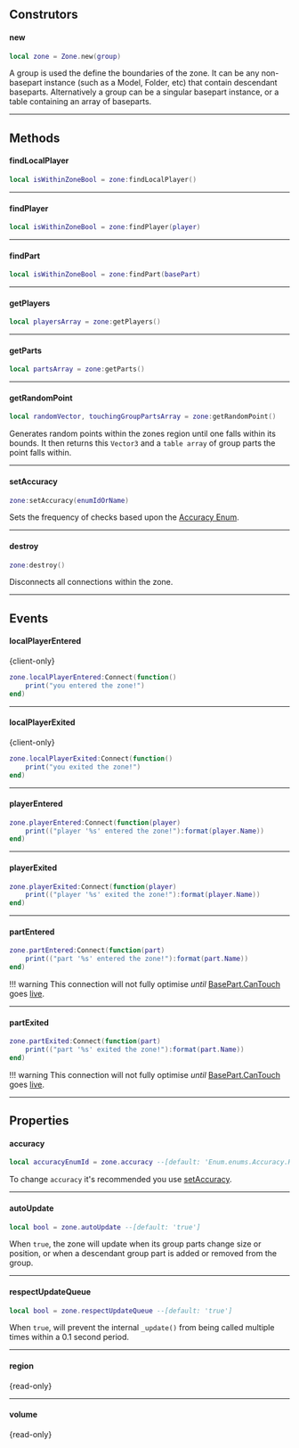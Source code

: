 [Accuracy Enum]: https://github.com/1ForeverHD/ZonePlus/blob/main/src/Zone/Enum/Accuracy.lua
[setAccuracy]: https://1foreverhd.github.io/ZonePlus/zone/#setaccuracy

## Construtors

#### new
```lua
local zone = Zone.new(group)
```
A group is used the define the boundaries of the zone. It can be any non-basepart instance (such as a Model, Folder, etc) that contain descendant baseparts. Alternatively a group can be a singular basepart instance, or a table containing an array of baseparts. 

----



## Methods

#### findLocalPlayer
```lua
local isWithinZoneBool = zone:findLocalPlayer()
```

----
#### findPlayer
```lua
local isWithinZoneBool = zone:findPlayer(player)
```

----
#### findPart
```lua
local isWithinZoneBool = zone:findPart(basePart)
```

----
#### getPlayers
```lua
local playersArray = zone:getPlayers()
```

----
#### getParts
```lua
local partsArray = zone:getParts()
```

----
#### getRandomPoint
```lua
local randomVector, touchingGroupPartsArray = zone:getRandomPoint()
```
Generates random points within the zones region until one falls within its bounds. It then returns this ``Vector3`` and a ``table array`` of group parts the point falls within.

----
#### setAccuracy
```lua
zone:setAccuracy(enumIdOrName)
```
Sets the frequency of checks based upon the [Accuracy Enum].

----
#### destroy
```lua
zone:destroy()
```
Disconnects all connections within the zone.

----



## Events
#### localPlayerEntered 
{client-only}
```lua
zone.localPlayerEntered:Connect(function()
    print("you entered the zone!")
end)
```

----
#### localPlayerExited
{client-only}
```lua
zone.localPlayerExited:Connect(function()
    print("you exited the zone!")
end)
```

----
#### playerEntered
```lua
zone.playerEntered:Connect(function(player)
    print(("player '%s' entered the zone!"):format(player.Name))
end)
```

----
#### playerExited
```lua
zone.playerExited:Connect(function(player)
    print(("player '%s' exited the zone!"):format(player.Name))
end)
```

----
#### partEntered
```lua
zone.partEntered:Connect(function(part)
    print(("part '%s' entered the zone!"):format(part.Name))
end)
```

!!! warning
This connection will not fully optimise *until* [BasePart.CanTouch](https://developer.roblox.com/en-us/api-reference/property/BasePart/CanTouch) goes [live](https://developer.roblox.com/en-us/resources/release-note/Release-Notes-for-460).

----
#### partExited
```lua
zone.partExited:Connect(function(part)
    print(("part '%s' exited the zone!"):format(part.Name))
end)
```

!!! warning
This connection will not fully optimise *until* [BasePart.CanTouch](https://developer.roblox.com/en-us/api-reference/property/BasePart/CanTouch) goes [live](https://developer.roblox.com/en-us/resources/release-note/Release-Notes-for-460).

----



## Properties
#### accuracy
```lua
local accuracyEnumId = zone.accuracy --[default: 'Enum.enums.Accuracy.High']
```
To change ``accuracy`` it's recommended you use [setAccuracy].

----
#### autoUpdate
```lua
local bool = zone.autoUpdate --[default: 'true']
```
When ``true``, the zone will update when its group parts change size or position, or when a descendant group part is added or removed from the group.

----
#### respectUpdateQueue
```lua
local bool = zone.respectUpdateQueue --[default: 'true']
```
When ``true``, will prevent the internal ``_update()`` from being called multiple times within a 0.1 second period.

----
#### region
{read-only}

----
#### volume
{read-only}
